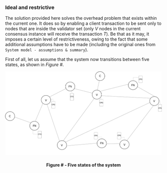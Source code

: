 ### Ideal and restrictive

The solution provided here solves the overhead problem that exists within the current one. It does so by enabling a client transaction to be sent only to nodes that are inside the validator set (only *V* nodes in the current consensus instance will receive the transaction *T*). Be that as it may, it imposes a certain level of restrictiveness, owing to the fact that some additional assumptions have to be made (including the original ones from `System model - assumptions & summary`).

First of all, let us assume that the system now transitions between five states, as shown in *Figure #*.

<div align='center'> 
<img src="https://github.com/lukamiletic95/papers/blob/algorithm1/images/fig9.png" />
	<h4>Figure # - Five states of the system</h4>
</div>
<!--stackedit_data:
eyJoaXN0b3J5IjpbLTE3OTk4OTAxOTYsODQ0OTQwMzAxLC05MD
gzODM3OSwtOTI4ODY2MzM5XX0=
-->